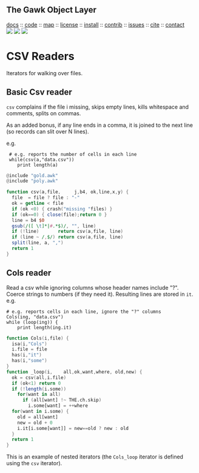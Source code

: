 <a name=top>
<h2>
     The Gawk Object Layer
</h2>
<p>
   <a    href="http://menzies.us/awk/index">docs</a>
   :: <a href="http://github.com/timm/awk">code</a>
   :: <a href="http://menzies.us/awk/index#map">map</a>
   :: <a href="http://menzies.us/awk/index#license">license</a>
   :: <a href="http://menzies.us/awk/index#install">install</a>
   :: <a href="http://menzies.us/awk/index#contribute">contrib</a>
   :: <a href="http://github.com/timm/awk/issues">issues</a>
   :: <a href="http://menzies.us/awk/index#cite">cite</a>
   :: <a href="http://menzies.us/awk/index#contact">contact</a>
<br>
   <img src="https://img.shields.io/badge/language-gawk-orange">
   <img src="https://img.shields.io/badge/purpose-ai,se-blueviolet">
   <img src="https://img.shields.io/badge/platform-mac,*nux-informational">
</p>

# CSV Readers

Iterators for walking over files.


## Basic Csv reader

 `csv` complains if the file i missing,
skips empty lines, kills
whitespace and comments, splits on commas. 

As an added bonus,
if any line ends in a  comma, it is joined to the next line (so records can slit over N lines).

e.g.

     # e.g. reports the number of cells in each line
     while(csv(a,"data.csv")) 
        print length(a) 

```awk
@include "gold.awk"
@include "poly.awk"

function csv(a,file,     j,b4, ok,line,x,y) {
  file  = file ? file : "-"           
  ok = getline < file
  if (ok <0) { crash("missing "files) }
  if (ok==0) { close(file);return 0 }                                    
  line = b4 $0                         
  gsub(/([ \t]*|#.*$)/, "", line)      
  if (!line)       return csv(a,file, line)           
  if (line ~ /,$/) return csv(a,file, line)           
  split(line, a, ",")                  
  return 1
}
```

## Cols reader

Read a csv while ignoring columns whose header names
include "?". 
Coerce strings to numbers (if they need it).
Resulting  lines are  stored in `it`. e.g.

    # e.g. reports cells in each line, ignore the "?" columns
    Cols(ing, "data.csv")
    while (loop(ing)) {
        print length(ing.it) 

```awk
function Cols(i,file) {
  isa(i,"Cols")
  i.file = file
  has(i,"it")
  has(i,"some")
}
function _loop(i,    all,ok,want,where, old,new) {
  ok = csv(all,i.file)
  if (ok<1) return 0
  if (!length(i.some))
    for(want in all)
      if (all[want] !~ THE.ch.skip)
        i.some[want] = ++where
  for(want in i.some) {
    old = all[want]
    new = old + 0
    i.it[i.some[want]] = new==old ? new : old
  }
  return 1
}
```

This is an
example of nested iterators (the `Cols_loop` iterator is  defined using the `csv` iterator).
